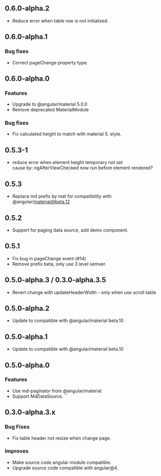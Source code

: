## 0.6.0-alpha.2

* Reduce error when table row is not initialized.

## 0.6.0-alpha.1

### Bug fixes

* Correct pageChange property type.

## 0.6.0-alpha.0

### Features

* Upgrade to @angular/material 5.0.0
* Remove deprecated MaterialModule

### Bug fixes

* Fix calculated height to match with material 5. style.

## 0.5.3-1
* reduce error when element height temporary not set  
  cause by: ngAfterViewChecked now run before element rendered?

## 0.5.3

* Replace md prefix by mat for compatibility with @angular/material@beta.12

## 0.5.2

* Support for paging data source, add demo component.

## 0.5.1

* Fix bug in pageChange event (#14)
* Remove prefix beta, only use 3 level semver.

## 0.5.0-alpha.3 / 0.3.0-alpha.3.5

* Revert change with updateHeaderWidth - only when use scroll table

## 0.5.0-alpha.2

* Update to compatible with @angular/material beta.10

## 0.5.0-alpha.1

* Update to compatible with @angular/material beta.10

## 0.5.0-alpha.0

### Features

* Use md-paginator from @angular/material.
* Support MdDataSource.
``
## 0.3.0-alpha.3.x

### Bug Fixes

* Fix table header not resize when change page.

### Improves

* Make source code angular module compatible.
* Upgrade source code compatible with angular@4.
